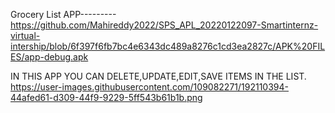 Grocery List APP---------
https://github.com/Mahireddy2022/SPS_APL_20220122097-Smartinternz-virtual-intership/blob/6f397f6fb7bc4e6343dc489a8276c1cd3ea2827c/APK%20FILES/app-debug.apk


IN THIS APP YOU CAN DELETE,UPDATE,EDIT,SAVE ITEMS IN THE LIST.
https://user-images.githubusercontent.com/109082271/192110394-44afed61-d309-44f9-9229-5ff543b61b1b.png
